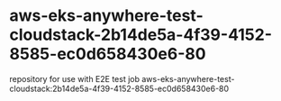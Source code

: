 # aws-eks-anywhere-test-cloudstack-2b14de5a-4f39-4152-8585-ec0d658430e6-80
repository for use with E2E test job aws-eks-anywhere-test-cloudstack:2b14de5a-4f39-4152-8585-ec0d658430e6-80
